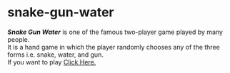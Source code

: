 # snake-gun-water

***Snake Gun Water*** is one of the famous two-player game played by many people. 
<br />
It is a hand game in which the player randomly chooses any of the three forms i.e. snake, water, and gun.
<br />
If you want to play [Click Here.](https://amankashyap004.github.io/snake-gun-water/)
